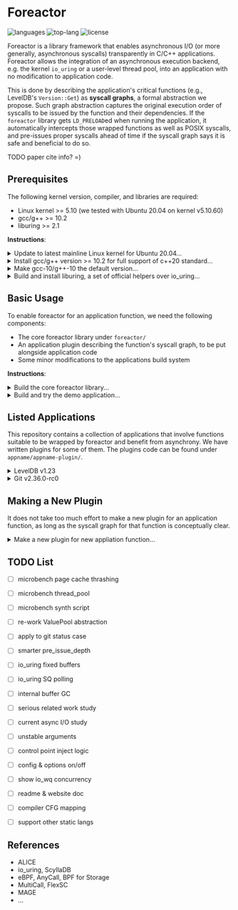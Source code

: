 # Foreactor

![languages](https://img.shields.io/github/languages/count/josehu07/foreactor)
![top-lang](https://img.shields.io/github/languages/top/josehu07/foreactor)
![license](https://img.shields.io/github/license/josehu07/foreactor)

Foreactor is a library framework that enables asynchronous I/O (or more generally, asynchronous syscalls) transparently in C/C++ applications. Foreactor allows the integration of an asynchronous execution backend, e.g. the kernel `io_uring` or a user-level thread pool, into an application with no modification to application code.

This is done by describing the application's critical functions (e.g., LevelDB's `Version::Get`) as **syscall graphs**, a formal abstraction we propose. Such graph abstraction captures the original execution order of syscalls to be issued by the function and their dependencies. If the `foreactor` library gets `LD_PRELOAD`ed when running the application, it automatically intercepts those wrapped functions as well as POSIX syscalls, and pre-issues proper syscalls ahead of time if the syscall graph says it is safe and beneficial to do so.

TODO paper cite info? =)


## Prerequisites

The following kernel version, compiler, and libraries are required:

- Linux kernel >= 5.10 (we tested with Ubuntu 20.04 on kernel v5.10.60)
- gcc/g++ >= 10.2
- liburing >= 2.1

**Instructions**:

<details>
<summary>Update to latest mainline Linux kernel for Ubuntu 20.04...</summary>

```bash
wget https://raw.githubusercontent.com/pimlie/ubuntu-mainline-kernel.sh/master/ubuntu-mainline-kernel.sh
sudo chmod +x ubuntu-mainline-kernel.sh
./ubuntu-mainline-kernel.sh -r v5.10     # search for 5.10 versions available
sudo ./ubuntu-mainline-kernel.sh -i v5.10.60
sudo apt --fix-broken install
```
</details>

<details>
<summary>Install gcc/g++ version >= 10.2 for full support of c++20 standard...</summary>

```bash
sudo apt update
sudo apt upgrade
sudo apt install build-essential gcc-10 g++-10 cpp-10 cmake
```
</details>

<details>
<summary>Make gcc-10/g++-10 the default version...</summary>

```bash
sudo update-alternatives --install /usr/bin/gcc gcc /usr/bin/gcc-10 100
sudo update-alternatives --install /usr/bin/g++ g++ /usr/bin/g++-10 100
sudo update-alternatives --install /usr/bin/gcov gcov /usr/bin/gcov-10 100
```
</details>

<details>
<summary>Build and install liburing, a set of official helpers over io_uring...</summary>

```bash
git clone https://github.com/axboe/liburing.git
cd liburing
make
sudo make install
cd ..
```
</details>


## Basic Usage

To enable foreactor for an application function, we need the following components:

- The core foreactor library under `foreactor/`
- An application plugin describing the function's syscall graph, to be put alongside application code
- Some minor modifications to the applications build system

**Instructions**:

<details>
<summary>Build the core foreactor library...</summary>

```bash
cd foreactor
make clean && make
cd ..
```
</details>

<details>
<summary>Build and try the demo application...</summary>

```bash
cd demoapps/demo-cpp
make clean && make
python3 run-all.py -h
cd ..
```
</details>


## Listed Applications

This repository contains a collection of applications that involve functions suitable to be wrapped by foreactor and benefit from asynchrony. We have written plugins for some of them. The plugins code can be found under `appname/appname-plugin/`.

<details>
<summary>LevelDB v1.23</summary>

| Function | Note |
| :-: | :- |
| `Version::Get` | Chained `pread`s with early exits |

Build:

```bash
cd leveldb
make clean && make
```

Run with foreactor:

```bash
TODO
```
</details>

<details>
<summary>Git v2.36.0-rc0</summary>

| Function | Note |
| :-: | :- |
| `TODO` | TODO |

Build:

```bash
sudo apt install libcurl4-openssl-dev
cd git
make clean && make
```

Run with foreactor:

```bash
TODO
```
</details>


## Making a New Plugin

It does not take too much effort to make a new plugin for an application function, as long as the syscall graph for that function is conceptually clear.

<details>
<summary>Make a new plugin for new appliation function...</summary>

```bash
objdump -t path/to/original/app/file.o | grep funcname_keyword
```

TODO describe linker wrapping procedure

TODO complete tutorial
</details>


## TODO List

- [ ] microbench page cache thrashing
- [ ] microbench thread_pool
- [ ] microbench synth script
- [ ] re-work ValuePool abstraction
- [ ] apply to git status case
- [ ] smarter pre_issue_depth
- [ ] io_uring fixed buffers
- [ ] io_uring SQ polling
- [ ] internal buffer GC
- [ ] serious related work study
- [ ] current async I/O study
- [ ] unstable arguments
- [ ] control point inject logic
- [ ] config & options on/off
- [ ] show io_wq concurrency
- [ ] readme & website doc
- [ ] compiler CFG mapping
- [ ] support other static langs


## References

- ALICE
- io_uring, ScyllaDB
- eBPF, AnyCall, BPF for Storage
- MultiCall, FlexSC
- MAGE
- ...
